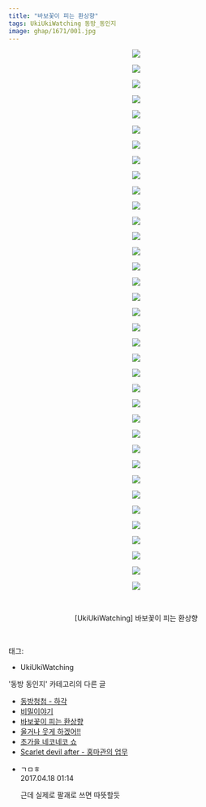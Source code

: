 ```yaml
---
title: "바보꽃이 피는 환상향"
tags: UkiUkiWatching 동방_동인지
image: ghap/1671/001.jpg
---
```

<div class="article">
<p style="text-align: center; clear: none; float: none;"><img src="{{ site.nasurl }}/ghap/1671/001.jpg"/></p>
<p style="text-align: center; clear: none; float: none;"><img src="{{ site.nasurl }}/ghap/1671/002.jpg"/></p>
<p style="text-align: center; clear: none; float: none;"><img src="{{ site.nasurl }}/ghap/1671/003.jpg"/></p>
<p style="text-align: center; clear: none; float: none;"><img src="{{ site.nasurl }}/ghap/1671/004.jpg"/></p>
<p style="text-align: center; clear: none; float: none;"><img src="{{ site.nasurl }}/ghap/1671/005.jpg"/></p>
<p style="text-align: center; clear: none; float: none;"><img src="{{ site.nasurl }}/ghap/1671/006.jpg"/></p>
<p style="text-align: center; clear: none; float: none;"><img src="{{ site.nasurl }}/ghap/1671/007.jpg"/></p>
<p style="text-align: center; clear: none; float: none;"><img src="{{ site.nasurl }}/ghap/1671/008.jpg"/></p>
<p style="text-align: center; clear: none; float: none;"><img src="{{ site.nasurl }}/ghap/1671/009.jpg"/></p>
<p style="text-align: center; clear: none; float: none;"><img src="{{ site.nasurl }}/ghap/1671/010.jpg"/></p>
<p style="text-align: center; clear: none; float: none;"><img src="{{ site.nasurl }}/ghap/1671/011.jpg"/></p>
<p style="text-align: center; clear: none; float: none;"><img src="{{ site.nasurl }}/ghap/1671/012.jpg"/></p>
<p style="text-align: center; clear: none; float: none;"><img src="{{ site.nasurl }}/ghap/1671/013.jpg"/></p>
<p style="text-align: center; clear: none; float: none;"><img src="{{ site.nasurl }}/ghap/1671/014.jpg"/></p>
<p style="text-align: center; clear: none; float: none;"><img src="{{ site.nasurl }}/ghap/1671/015.jpg"/></p>
<p style="text-align: center; clear: none; float: none;"><img src="{{ site.nasurl }}/ghap/1671/016.jpg"/></p>
<p style="text-align: center; clear: none; float: none;"><img src="{{ site.nasurl }}/ghap/1671/017.jpg"/></p>
<p style="text-align: center; clear: none; float: none;"><img src="{{ site.nasurl }}/ghap/1671/018.jpg"/></p>
<p style="text-align: center; clear: none; float: none;"><img src="{{ site.nasurl }}/ghap/1671/019.jpg"/></p>
<p style="text-align: center; clear: none; float: none;"><img src="{{ site.nasurl }}/ghap/1671/020.jpg"/></p>
<p style="text-align: center; clear: none; float: none;"><img src="{{ site.nasurl }}/ghap/1671/021.jpg"/></p>
<p style="text-align: center; clear: none; float: none;"><img src="{{ site.nasurl }}/ghap/1671/022.jpg"/></p>
<p style="text-align: center; clear: none; float: none;"><img src="{{ site.nasurl }}/ghap/1671/023.jpg"/></p>
<p style="text-align: center; clear: none; float: none;"><img src="{{ site.nasurl }}/ghap/1671/024.jpg"/></p>
<p style="text-align: center; clear: none; float: none;"><img src="{{ site.nasurl }}/ghap/1671/025.jpg"/></p>
<p style="text-align: center; clear: none; float: none;"><img src="{{ site.nasurl }}/ghap/1671/026.jpg"/></p>
<p style="text-align: center; clear: none; float: none;"><img src="{{ site.nasurl }}/ghap/1671/027.jpg"/></p>
<p style="text-align: center; clear: none; float: none;"><img src="{{ site.nasurl }}/ghap/1671/028.jpg"/></p>
<p style="text-align: center; clear: none; float: none;"><img src="{{ site.nasurl }}/ghap/1671/029.jpg"/></p>
<p style="text-align: center; clear: none; float: none;"><img src="{{ site.nasurl }}/ghap/1671/030.jpg"/></p>
<p style="text-align: center; clear: none; float: none;"><img src="{{ site.nasurl }}/ghap/1671/031.jpg"/></p>
<p style="text-align: center; clear: none; float: none;"><img src="{{ site.nasurl }}/ghap/1671/032.jpg"/></p>
<p style="text-align: center; clear: none; float: none;"><img src="{{ site.nasurl }}/ghap/1671/033.jpg"/></p>
<p style="text-align: center; clear: none; float: none;"><img src="{{ site.nasurl }}/ghap/1671/034.jpg"/></p>
<p style="text-align: center; clear: none; float: none;"><img src="{{ site.nasurl }}/ghap/1671/035.jpg"/></p>
<p style="text-align: center; clear: none; float: none;"><img src="{{ site.nasurl }}/ghap/1671/036.jpg"/></p>
<p style="text-align: center; clear: none; float: none;"><br/></p>
<p style="text-align: center; clear: none; float: none;">[UkiUkiWatching] 바보꽃이 피는 환상향</p>
<p><br/></p>
</div><div class="tagTrail">
<p>태그: </p>
<ul>
<li>UkiUkiWatching</li>
</ul>
</div><div class="another">
<p>'동방 동인지' 카테고리의 다른 글</p>
<ul>
<li><a href="/2016-08-18-ghap_1673">동방청첩 - 하각</a></li>
<li><a href="/2016-08-18-ghap_1672">비밀이야기</a></li>
<li><a href="/2016-08-18-ghap_1671">바보꽃이 피는 환상향</a></li>
<li><a href="/2016-08-18-ghap_1670">울거나 웃게 하겠어!!</a></li>
<li><a href="/2016-08-18-ghap_1669">초가을 네코네코 쇼</a></li>
<li><a href="/2016-08-18-ghap_1667">Scarlet devil after - 홍마관의 업무</a></li>
</ul>
</div><div class="cb_module cb_fluid">
<div class="cb_wrt cb_profile">
<div class="comment">
<ul>
<li class="cb_thumb_off" id="comment14967549">
<div class="cb_comment_area">
<div class="cb_info_area">
<div class="cb_section">
<span class="cb_nick_name">ㄱㅁㅎ</span>
</div>
<div class="cb_section">
<span class="cb_date">2017.04.18 01:14 </span>
</div>
</div>
<div class="cb_dsc_comment">
<p class="cb_dsc">
											근데 실제로 팔괘로 쓰면 따뜻할듯
										</p>
</div>
</div></li>
</ul>
</div>
</div><!-- commentList close -->
</div>